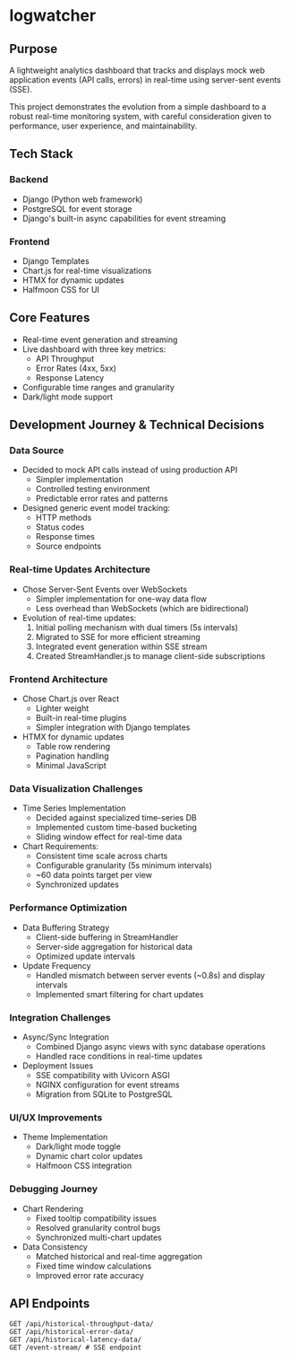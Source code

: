 # logwatcher

## Purpose
A lightweight analytics dashboard that tracks and displays mock web application events (API calls, errors) in real-time using server-sent events (SSE). 

This project demonstrates the evolution from a simple dashboard to a robust real-time monitoring system, with careful consideration given to performance, user experience, and maintainability.

## Tech Stack
### Backend
- Django (Python web framework)
- PostgreSQL for event storage
- Django's built-in async capabilities for event streaming

### Frontend
- Django Templates
- Chart.js for real-time visualizations
- HTMX for dynamic updates
- Halfmoon CSS for UI

## Core Features
- Real-time event generation and streaming
- Live dashboard with three key metrics:
  - API Throughput
  - Error Rates (4xx, 5xx)
  - Response Latency
- Configurable time ranges and granularity
- Dark/light mode support

## Development Journey & Technical Decisions

### Data Source
- Decided to mock API calls instead of using production API
  - Simpler implementation
  - Controlled testing environment
  - Predictable error rates and patterns
- Designed generic event model tracking:
  - HTTP methods
  - Status codes
  - Response times
  - Source endpoints

### Real-time Updates Architecture
- Chose Server-Sent Events over WebSockets
  - Simpler implementation for one-way data flow
  - Less overhead than WebSockets (which are bidirectional)
- Evolution of real-time updates:
  1. Initial polling mechanism with dual timers (5s intervals)
  2. Migrated to SSE for more efficient streaming
  3. Integrated event generation within SSE stream
  4. Created StreamHandler.js to manage client-side subscriptions

### Frontend Architecture
- Chose Chart.js over React
  - Lighter weight
  - Built-in real-time plugins
  - Simpler integration with Django templates
- HTMX for dynamic updates
  - Table row rendering
  - Pagination handling
  - Minimal JavaScript

### Data Visualization Challenges
- Time Series Implementation
  - Decided against specialized time-series DB
  - Implemented custom time-based bucketing
  - Sliding window effect for real-time data
- Chart Requirements:
  - Consistent time scale across charts
  - Configurable granularity (5s minimum intervals)
  - ~60 data points target per view
  - Synchronized updates

### Performance Optimization
- Data Buffering Strategy
  - Client-side buffering in StreamHandler
  - Server-side aggregation for historical data
  - Optimized update intervals
- Update Frequency
  - Handled mismatch between server events (~0.8s) and display intervals
  - Implemented smart filtering for chart updates

### Integration Challenges
- Async/Sync Integration
  - Combined Django async views with sync database operations
  - Handled race conditions in real-time updates
- Deployment Issues
  - SSE compatibility with Uvicorn ASGI
  - NGINX configuration for event streams
  - Migration from SQLite to PostgreSQL

### UI/UX Improvements
- Theme Implementation
  - Dark/light mode toggle
  - Dynamic chart color updates
  - Halfmoon CSS integration

### Debugging Journey
- Chart Rendering
  - Fixed tooltip compatibility issues
  - Resolved granularity control bugs
  - Synchronized multi-chart updates
- Data Consistency
  - Matched historical and real-time aggregation
  - Fixed time window calculations
  - Improved error rate accuracy

## API Endpoints
```
GET /api/historical-throughput-data/
GET /api/historical-error-data/
GET /api/historical-latency-data/
GET /event-stream/ # SSE endpoint
```